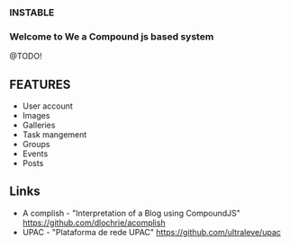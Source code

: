 ### INSTABLE

### Welcome to We a Compound js based system ###

@TODO!

## FEATURES

* User account
* Images
* Galleries
* Task mangement
* Groups
* Events
* Posts


## Links

* A complish - "Interpretation of a Blog using CompoundJS" https://github.com/dlochrie/acomplish
* UPAC - "Plataforma de rede UPAC" https://github.com/ultraleve/upac

